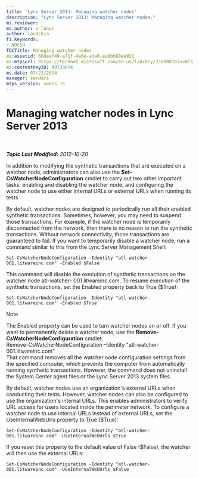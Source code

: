```yaml
---
title: 'Lync Server 2013: Managing watcher nodes'
description: "Lync Server 2013: Managing watcher nodes."
ms.reviewer: 
ms.author: v-lanac
author: lanachin
f1.keywords:
- NOCSH
TOCTitle: Managing watcher nodes
ms:assetid: 66deaf49-a71f-4a6e-ada0-ea8b688ee921
ms:mtpsurl: https://technet.microsoft.com/en-us/library/JJ688078(v=OCS.15)
ms:contentKeyID: 49733674
ms.date: 07/23/2014
manager: serdars
mtps_version: v=OCS.15
---
```


# Managing watcher nodes in Lync Server 2013

<div data-xmlns="http://www.w3.org/1999/xhtml">

<div class="topic" data-xmlns="http://www.w3.org/1999/xhtml" data-msxsl="urn:schemas-microsoft-com:xslt" data-cs="https://msdn.microsoft.com/">

<div data-asp="https://msdn2.microsoft.com/asp">



</div>

<div id="mainSection">

<div id="mainBody">

<span> </span>

_**Topic Last Modified:** 2012-10-20_

In addition to modifying the synthetic transactions that are executed on a watcher node, administrators can also use the **Set-CsWatcherNodeConfiguration** cmdlet to carry out two other important tasks: enabling and disabling the watcher node, and configuring the watcher node to use either internal URLs or external URLs when running its tests.

By default, watcher nodes are designed to periodically run all their enabled synthetic transactions. Sometimes, however, you may need to suspend those transactions. For example, if the watcher node is temporarily disconnected from the network, then there is no reason to run the synthetic transactions. Without network connectivity, those transactions are guaranteed to fail. If you want to temporarily disable a watcher node, run a command similar to this from the Lync Server Management Shell:

    Set-CsWatcherNodeConfiguration -Identity "atl-watcher-001.litwareinc.com" -Enabled $False

This command will disable the execution of synthetic transactions on the watcher node atl-watcher- 001.litwareinc.com. To resume execution of the synthetic transactions, set the Enabled property back to True ($True):

    Set-CsWatcherNodeConfiguration -Identity "atl-watcher-001.litwareinc.com" -Enabled $True

<div>


> [!NOTE]  
> The Enabled property can be used to turn watcher nodes on or off. If you want to permanently delete a watcher node, use the <STRONG>Remove-CsWatcherNodeConfiguration</STRONG> cmdlet:<BR>Remove-CsWatcherNodeConfiguration –Identity "atl-watcher-001.litwareinc.com"<BR>That command removes all the watcher node configuration settings from the specified computer, which prevents the computer from automatically running synthetic transactions. However, the command does not uninstall the System Center agent files or the Lync Server 2013 system files.



</div>

By default, watcher nodes use an organization's external URLs when conducting their tests. However, watcher nodes can also be configured to use the organization's internal URLs. This enables administrators to verify URL access for users located inside the perimeter network. To configure a watcher node to use internal URLs instead of external URLs, set the UseInternalWebUrls property to True ($True):

    Set-CsWatcherNodeConfiguration -Identity "atl-watcher-001.litwareinc.com" -UseInternalWebUrls $True

If you reset this property to the default value of False ($False), the watcher will then use the external URLs:

    Set-CsWatcherNodeConfiguration -Identity "atl-watcher-001.litwareinc.com" -UseInternalWebUrls $False

</div>

<span> </span>

</div>

</div>

</div>

